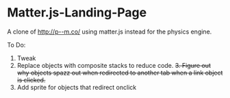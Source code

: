 # Matter.js-Landing-Page
A clone of http://p--m.co/ using matter.js instead for the physics engine.

To Do:
  1. Tweak
  2. Replace objects with composite stacks to reduce code.
  ~~3. Figure out why objects spazz out when redirected to another tab when a link object is clicked.~~
  4. Add sprite for objects that redirect onclick
